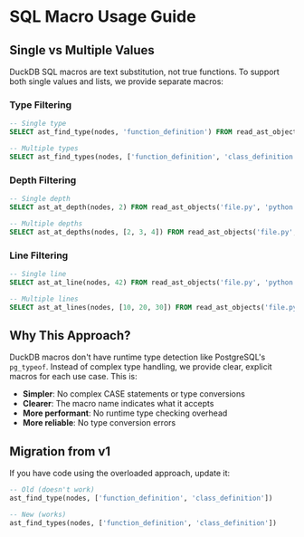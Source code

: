 # SQL Macro Usage Guide

## Single vs Multiple Values

DuckDB SQL macros are text substitution, not true functions. To support both single values and lists, we provide separate macros:

### Type Filtering
```sql
-- Single type
SELECT ast_find_type(nodes, 'function_definition') FROM read_ast_objects('file.py', 'python');

-- Multiple types  
SELECT ast_find_types(nodes, ['function_definition', 'class_definition']) FROM read_ast_objects('file.py', 'python');
```

### Depth Filtering
```sql
-- Single depth
SELECT ast_at_depth(nodes, 2) FROM read_ast_objects('file.py', 'python');

-- Multiple depths
SELECT ast_at_depths(nodes, [2, 3, 4]) FROM read_ast_objects('file.py', 'python');
```

### Line Filtering
```sql
-- Single line
SELECT ast_at_line(nodes, 42) FROM read_ast_objects('file.py', 'python');

-- Multiple lines
SELECT ast_at_lines(nodes, [10, 20, 30]) FROM read_ast_objects('file.py', 'python');
```

## Why This Approach?

DuckDB macros don't have runtime type detection like PostgreSQL's `pg_typeof`. Instead of complex type handling, we provide clear, explicit macros for each use case. This is:

- **Simpler**: No complex CASE statements or type conversions
- **Clearer**: The macro name indicates what it accepts
- **More performant**: No runtime type checking overhead
- **More reliable**: No type conversion errors

## Migration from v1

If you have code using the overloaded approach, update it:

```sql
-- Old (doesn't work)
ast_find_type(nodes, ['function_definition', 'class_definition'])

-- New (works)
ast_find_types(nodes, ['function_definition', 'class_definition'])
```